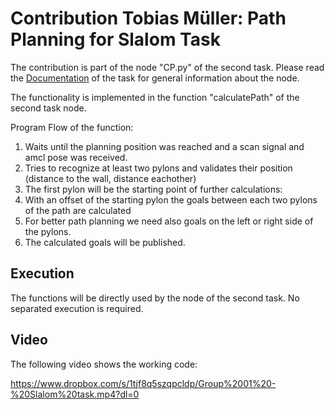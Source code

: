 # Contribution Tobias Müller: Path Planning for Slalom Task

The contribution is part of the node "CP.py" of the second task. Please read the [Documentation](task2/README.md) of the task for general information about the node.

The functionality is implemented in the function "calculatePath" of the second task node. 

Program Flow of the function:
  1. Waits until the planning position was reached and a scan signal and amcl pose was received.
  2. Tries to recognize at least two pylons and validates their position (distance to the wall, distance eachother)
  3. The first pylon will be the starting point of further calculations:
   1. With an offset of the starting pylon the goals between each two pylons of the path are calculated
   2. For better path planning we need also goals on the left or right side of the pylons.
  4. The calculated goals will be published.

## Execution

The functions will be directly used by the node of the second task. No separated execution is required.

## Video

The following video shows the working code:

https://www.dropbox.com/s/1tjf8q5szqpcldp/Group%2001%20-%20Slalom%20task.mp4?dl=0
